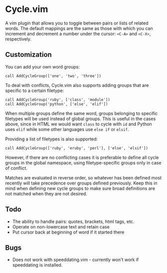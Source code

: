 Cycle.vim
=========

A vim plugin that allows you to toggle between pairs or lists of related words.
The default mappings are the same as those with which you can increment and
decrement a number under the cursor: `<C-A>` and `<C-X>`, respectively.

Customization
-------------

You can add your own word groups:

    call AddCycleGroup(['one', 'two', 'three'])

To deal with conflicts, Cycle.vim also supports adding groups that are specific
to a certain filetype:

    call AddCycleGroup('ruby', ['class', 'module'])
    call AddCycleGroup('python', ['else', 'elif'])

When multiple groups define the same word, groups belonging to specific
filetypes will be used instead of global groups. This is useful in the cases
above, since in HTML we would want `class` to cycle with `id` and Python uses
`elif` while some other languages use `else if` or `elsif`.

Providing a list of filetypes is also supported:

    call AddCycleGroup(['ruby', 'eruby', 'perl'], ['else', 'elsif'])

However, if there are no conflicting cases it is preferable to define all cycle
groups in the global namespace, using filetype-specific groups only in case of
conflict.

Matches are evaluated in reverse order, so whatever has been defined most
recently will take precedence over groups defined previously. Keep this in mind
when defining new cycle groups to make sure broad definitions are not matched
when they are not desired.


Todo
----

- The ability to handle pairs: quotes, brackets, html tags, etc.
- Operate on non-lowercase text and retain case
- Put cursor back at beginning of word if it started there

Bugs
----

- Does not work with speeddating.vim - currently won't work if speeddating is
  installed.

